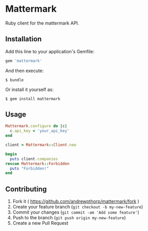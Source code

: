 # Mattermark

Ruby client for the mattermark API.

## Installation

Add this line to your application's Gemfile:

```ruby
gem 'mattermark'
```

And then execute:

    $ bundle

Or install it yourself as:

    $ gem install mattermark

## Usage

```ruby
Mattermark.configure do |c|
  c.api_key = 'your_api_key'
end

client = Mattermark::Client.new

begin
  puts client.companies
rescue Mattermark::Forbidden
  puts "Forbidden!"
end
```

## Contributing

1. Fork it ( https://github.com/andrewpthorp/mattermark/fork )
2. Create your feature branch (`git checkout -b my-new-feature`)
3. Commit your changes (`git commit -am 'Add some feature'`)
4. Push to the branch (`git push origin my-new-feature`)
5. Create a new Pull Request
